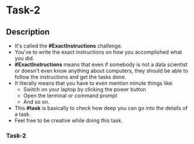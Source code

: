 # Task-2


## Description

- It's called the <strong>#ExactInstructions</strong> challenge. 
- You've to write the exact instructions on how you accomplished what you did. 
- <strong>#ExactInstructions</strong> means that even if somebody is not a data scientist or doesn't even know anything about computers, they should be able to follow the instructions and get the tasks done.
- It literally means that you have to even mention minute things like: 
    - Switch on your laptop by clicking the power button 
    - Open the terminal or command prompt 
    - And so on.
- This <strong>#task</strong> is basically to check how deep you can go into the details of a task. 
- Feel free to be creative while doing this task. 


### Task-2


